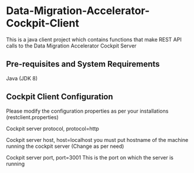 # Data-Migration-Accelerator-Cockpit-Client
This is a java client project which contains functions that make REST API calls to the Data Migration Accelerator Cockpit Server

## Pre-requisites and System Requirements
Java (JDK 8)

## Cockpit Client Configuration
Please modify the configuration properties as per your installations (restclient.properties)

Cockpit server protocol,
protocol=http

Cockpit server host,
host=localhost
you must put hostname of the machine running the cockpit server (Change as per need)

Cockpit server port,
port=3001
This is the port on which the server is running
